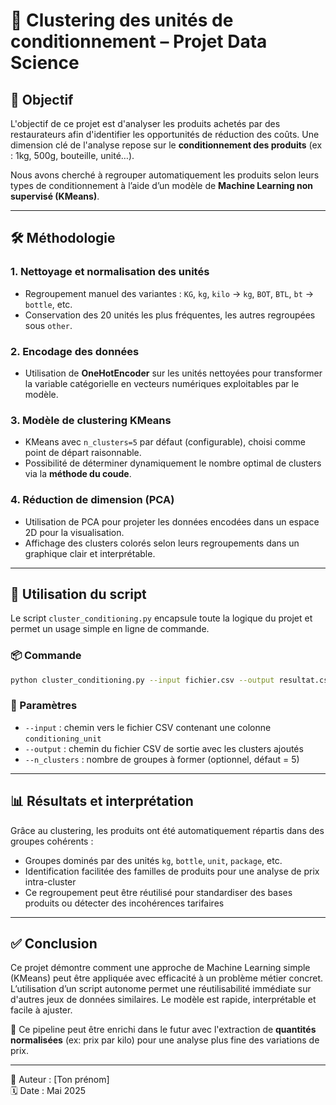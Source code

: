 # 🧠 Clustering des unités de conditionnement – Projet Data Science

## 🎯 Objectif

L'objectif de ce projet est d'analyser les produits achetés par des restaurateurs afin d'identifier les opportunités de réduction des coûts. Une dimension clé de l'analyse repose sur le **conditionnement des produits** (ex : 1kg, 500g, bouteille, unité…).

Nous avons cherché à regrouper automatiquement les produits selon leurs types de conditionnement à l’aide d’un modèle de **Machine Learning non supervisé (KMeans)**.

---

## 🛠️ Méthodologie

### 1. **Nettoyage et normalisation des unités**
- Regroupement manuel des variantes : `KG`, `kg`, `kilo` → `kg`, `BOT`, `BTL`, `bt` → `bottle`, etc.
- Conservation des 20 unités les plus fréquentes, les autres regroupées sous `other`.

### 2. **Encodage des données**
- Utilisation de **OneHotEncoder** sur les unités nettoyées pour transformer la variable catégorielle en vecteurs numériques exploitables par le modèle.

### 3. **Modèle de clustering KMeans**
- KMeans avec `n_clusters=5` par défaut (configurable), choisi comme point de départ raisonnable.
- Possibilité de déterminer dynamiquement le nombre optimal de clusters via la **méthode du coude**.

### 4. **Réduction de dimension (PCA)**
- Utilisation de PCA pour projeter les données encodées dans un espace 2D pour la visualisation.
- Affichage des clusters colorés selon leurs regroupements dans un graphique clair et interprétable.

---

## 🚀 Utilisation du script

Le script `cluster_conditioning.py` encapsule toute la logique du projet et permet un usage simple en ligne de commande.

### 📦 Commande
```bash
python cluster_conditioning.py --input fichier.csv --output resultat.csv --n_clusters 5
```

### 📌 Paramètres
- `--input` : chemin vers le fichier CSV contenant une colonne `conditioning_unit`
- `--output` : chemin du fichier CSV de sortie avec les clusters ajoutés
- `--n_clusters` : nombre de groupes à former (optionnel, défaut = 5)

---

## 📊 Résultats et interprétation

Grâce au clustering, les produits ont été automatiquement répartis dans des groupes cohérents :
- Groupes dominés par des unités `kg`, `bottle`, `unit`, `package`, etc.
- Identification facilitée des familles de produits pour une analyse de prix intra-cluster
- Ce regroupement peut être réutilisé pour standardiser des bases produits ou détecter des incohérences tarifaires

---

## ✅ Conclusion

Ce projet démontre comment une approche de Machine Learning simple (KMeans) peut être appliquée avec efficacité à un problème métier concret. L’utilisation d’un script autonome permet une réutilisabilité immédiate sur d'autres jeux de données similaires. Le modèle est rapide, interprétable et facile à ajuster.

🔁 Ce pipeline peut être enrichi dans le futur avec l'extraction de **quantités normalisées** (ex: prix par kilo) pour une analyse plus fine des variations de prix.

---

📂 Auteur : [Ton prénom]  
🗓️ Date : Mai 2025
